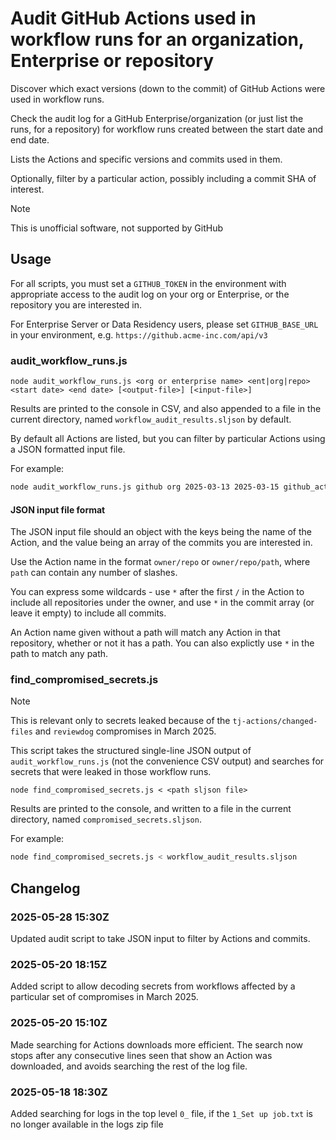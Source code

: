 # Audit GitHub Actions used in workflow runs for an organization, Enterprise or repository

Discover which exact versions (down to the commit) of GitHub Actions were used in workflow runs.

Check the audit log for a GitHub Enterprise/organization (or just list the runs, for a repository) for workflow runs created between the start date and end date.

Lists the Actions and specific versions and commits used in them.

Optionally, filter by a particular action, possibly including a commit SHA of interest.

> [!NOTE]
> This is unofficial software, not supported by GitHub

## Usage

For all scripts, you must set a `GITHUB_TOKEN` in the environment with appropriate access to the audit log on your org or Enterprise, or the repository you are interested in.

For Enterprise Server or Data Residency users, please set `GITHUB_BASE_URL` in your environment, e.g. `https://github.acme-inc.com/api/v3`

### audit_workflow_runs.js

```text
node audit_workflow_runs.js <org or enterprise name> <ent|org|repo> <start date> <end date> [<output-file>] [<input-file>]
```

Results are printed to the console in CSV, and also appended to a file in the current directory, named `workflow_audit_results.sljson` by default.

By default all Actions are listed, but you can filter by particular Actions using a JSON formatted input file.

For example:

```bash
node audit_workflow_runs.js github org 2025-03-13 2025-03-15 github_actions_audit.json
```

#### JSON input file format

The JSON input file should an object with the keys being the name of the Action, and the value being an array of the commits you are interested in.

Use the Action name in the format `owner/repo` or `owner/repo/path`, where `path` can contain any number of slashes.

You can express some wildcards - use `*` after the first `/` in the Action to include all repositories under the owner, and use `*` in the commit array (or leave it empty) to include all commits.

An Action name given without a path will match any Action in that repository, whether or not it has a path. You can also explictly use `*` in the path to match any path.

### find_compromised_secrets.js

> [!NOTE]
> This is relevant only to secrets leaked because of the `tj-actions/changed-files` and `reviewdog` compromises in March 2025.

This script takes the structured single-line JSON output of `audit_workflow_runs.js` (not the convenience CSV output) and searches for secrets that were leaked in those workflow runs.

```text
node find_compromised_secrets.js < <path sljson file>
```

Results are printed to the console, and written to a file in the current directory, named `compromised_secrets.sljson`.

For example:

```bash
node find_compromised_secrets.js < workflow_audit_results.sljson
```

## Changelog

### 2025-05-28 15:30Z

Updated audit script to take JSON input to filter by Actions and commits.

### 2025-05-20 18:15Z

Added script to allow decoding secrets from workflows affected by a particular set of compromises in March 2025.

### 2025-05-20 15:10Z

Made searching for Actions downloads more efficient. The search now stops after any consecutive lines seen that show an Action was downloaded, and avoids searching the rest of the log file.

### 2025-05-18 18:30Z

Added searching for logs in the top level `0_` file, if the `1_Set up job.txt` is no longer available in the logs zip file
